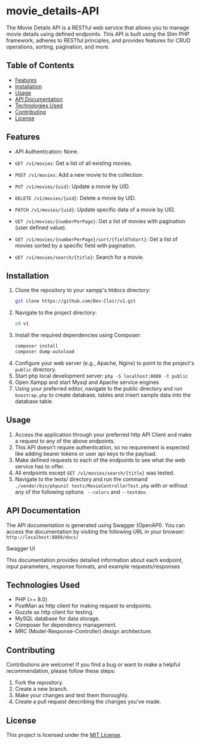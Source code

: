 # movie_details-API

The Movie Details API is a RESTful web service that allows you to manage movie details using defined endpoints. This API is built using the Slim PHP framework, adheres to RESTful principles, and provides features for CRUD operations, sorting, pagination, and more.

## Table of Contents

- [Features](#features)
- [Installation](#installation)
- [Usage](#usage)
- [API Documentation](#api-documentation)
- [Technologies Used](#technologies-used)
- [Contributing](#contributing)
- [License](#license)

## Features

- API Authentication: None.

- `GET /v1/movies`: Get a list of all existing movies.
- `POST /v1/movies`: Add a new movie to the collection.
- `PUT /v1/movies/{uid}`: Update a movie by UID.
- `DELETE /v1/movies/{uid}`: Delete a movie by UID.
- `PATCH /v1/movies/{uid}`: Update specific data of a movie by UID.
- `GET /v1/movies/{numberPerPage}`: Get a list of movies with pagination (user defined value).
- `GET /v1/movies/{numberPerPage}/sort/{fieldToSort}`: Get a list of movies sorted by a specific field with pagination.
- `GET /v1/movies/search/{title}`: Search for a movie.

## Installation

1. Clone the repository to your xampp's htdocs directory:
   ```bash
   git clone https://github.com/Dev-Clair/v1.git
   ```
2. Navigate to the project directory:
   ```bash
   cd v1
   ```
3. Install the required dependencies using Composer:
   ```bash
   composer install
   composer dump-autoload
   ```
4. Configure your web server (e.g., Apache, Nginx) to point to the project's `public` directory.
5. Start php local development server:
   `php -S localhost:8888 -t public`
6. Open Xampp and start Mysql and Apache service engines
7. Using your preferred editor, navigate to the public directory and run `boostrap.php` to create database, tables and insert sample data into the database table.

## Usage

1. Access the application through your preferred http API Client and make a request to any of the above endpoints.
2. This API doesn't require authentication, so no requirement is expected like adding bearer tokens or user api keys to the payload.
3. Make defined requests to each of the endpoints to see what the web service has to offer.
4. All endpoints except `GET /v1/movies/search/{title}` was tested.
5. Navigate to the tests/ directory and run the command `./vendor/bin/phpunit tests/MovieControllerTest.php` with or without any of the following options ` --colors` and `--testdox`.

## API Documentation

The API documentation is generated using Swagger (OpenAPI). You can access the documentation by visiting the following URL in your browser: `http://localhost:8888/docs/`

Swagger UI

This documentation provides detailed information about each endpoint, input parameters, response formats, and example requests/responses

## Technologies Used

- PHP (>= 8.0)
- PostMan as http client for making request to endpoints.
- Guzzle as http client for testing.
- MySQL database for data storage.
- Composer for dependency management.
- MRC (Model-Response-Controller) design architecture.

## Contributing

Contributions are welcome! If you find a bug or want to make a helpful recommendation, please follow these steps:

1. Fork the repository.
2. Create a new branch.
3. Make your changes and test them thoroughly.
4. Create a pull request describing the changes you've made.

## License

This project is licensed under the [MIT License](LICENSE).
